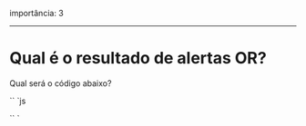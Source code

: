 importância: 3

---

# Qual é o resultado de alertas OR?

Qual será o código abaixo?

`` `js

`` `

